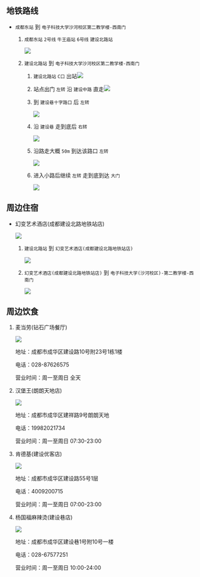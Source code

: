 ## 地铁路线

* `成都东站` 到 `电子科技大学沙河校区第二教学楼-西南门`

  1. `成都东站` `2号线` `牛王庙站` `6号线` `建设北路站`

      ![](https://ca6d7cae.telegraph-image-6yx.pages.dev/file/b395dd2dfd0a273ee233b.png)
  2. `建设北路站` 到 `电子科技大学沙河校区第二教学楼-西南门`

      1. `建设北路站` `C口` 出站![](https://ca6d7cae.telegraph-image-6yx.pages.dev/file/d66fd1b291de4036154d1.png)

      2. 站点出门 `左转` 沿 `建设中路` 直走![](https://ca6d7cae.telegraph-image-6yx.pages.dev/file/5c5884619266553e87c26.png)

      3. 到 `建设巷十字路口` 后 `左转`

          ![](https://ca6d7cae.telegraph-image-6yx.pages.dev/file/8e431ac21439e2d471602.png)
      4. 沿 `建设巷` 走到底后 `右转`

          ![](https://ca6d7cae.telegraph-image-6yx.pages.dev/file/77b5aba250c73fc1ad0d0.png)
      5. 沿路走大概 `50m` 到达该路口 `左转`

          ![](https://ca6d7cae.telegraph-image-6yx.pages.dev/file/e662ac8cf2ae0a01a2b64.png)
      6. 进入小路后继续 `左转` 走到底到达 `大门`

          ![](https://ca6d7cae.telegraph-image-6yx.pages.dev/file/8895bcb162c87c4c36fa7.png)

## 周边住宿

* 幻变艺术酒店(成都建设北路地铁站店)

  ![](https://ca6d7cae.telegraph-image-6yx.pages.dev/file/56715a4bb4b1cb9a643fd.jpg)

  1. `建设北路站` 到 `幻变艺术酒店(成都建设北路地铁站店)`

      ![](https://ca6d7cae.telegraph-image-6yx.pages.dev/file/4bb3fd6dd34cd4092b1fe.png)
  2. `幻变艺术酒店(成都建设北路地铁站店)` 到 `电子科技大学(沙河校区)-第二教学楼-西南门`

      ![](https://ca6d7cae.telegraph-image-6yx.pages.dev/file/5ef8b517b8b75af7dadd9.png)

## 周边饮食

1. 麦当劳(钻石广场餐厅)

    ![](https://ca6d7cae.telegraph-image-6yx.pages.dev/file/165ee5d2c5a1295dafc16.jpg)

    地址：成都市成华区建设路10号附23号1栋1楼

    电话：028-87626575

    营业时间：周一至周日 全天
2. 汉堡王(朗朗天地店)

    ![](https://ca6d7cae.telegraph-image-6yx.pages.dev/file/cdcd5414fc0a0d167a39d.jpg)

    地址：成都市成华区建祥路9号朗朗天地

    电话：19982021734

    营业时间：周一至周日 07:30-23:00
3. 肯德基(建设优客店)

    ![](https://ca6d7cae.telegraph-image-6yx.pages.dev/file/7a28963301156d9f03bd7.jpg)

    地址：成都市成华区建设路55号1层

    电话：4009200715

    营业时间：周一至周日 07:00-23:00
4. 杨国福麻辣烫(建设巷店)

    ![](https://ca6d7cae.telegraph-image-6yx.pages.dev/file/c2d7f54ad8dfb92d41620.jpg)

    地址：成都市成华区建设巷1号附10号一楼

    电话：028-67577251

    营业时间：周一至周日 10:00-24:00